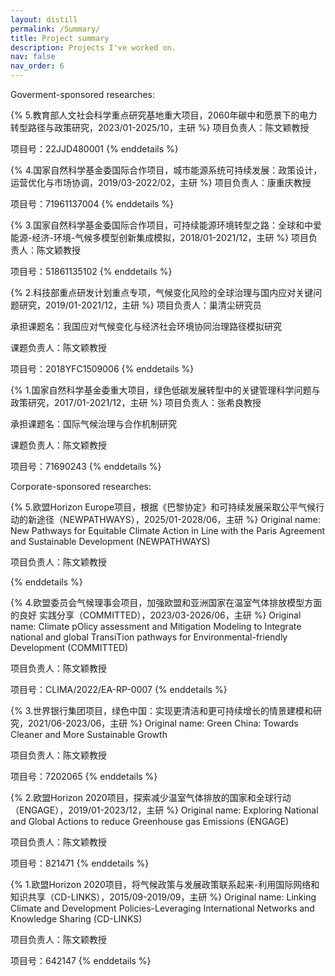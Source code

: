 ```yaml
---
layout: distill
permalink: /Summary/
title: Project summary
description: Projects I've worked on.
nav: false
nav_order: 6
---
```

Goverment-sponsored researches:

{% 5.教育部人文社会科学重点研究基地重大项目，2060年碳中和愿景下的电力转型路径与政策研究，2023/01-2025/10，主研 %}
项目负责人：陈文颖教授

项目号：22JJD480001
{% enddetails %}

{% 4.国家自然科学基金委国际合作项目，城市能源系统可持续发展：政策设计，运营优化与市场协调，2019/03-2022/02，主研 %}
项目负责人：康重庆教授

项目号：71961137004
{% enddetails %}

{% 3.国家自然科学基金委国际合作项目，可持续能源环境转型之路：全球和中爱能源-经济-环境-气候多模型创新集成模拟，2018/01-2021/12，主研 %}
项目负责人：陈文颖教授

项目号：51861135102
{% enddetails %}

{% 2.科技部重点研发计划重点专项，气候变化风险的全球治理与国内应对关键问题研究，2019/01-2021/12，主研 %}
项目负责人：巢清尘研究员

承担课题名：我国应对气候变化与经济社会环境协同治理路径模拟研究

课题负责人：陈文颖教授

项目号：2018YFC1509006
{% enddetails %}

{% 1.国家自然科学基金委重大项目，绿色低碳发展转型中的关键管理科学问题与政策研究，2017/01-2021/12，主研 %}
项目负责人：张希良教授

承担课题名：国际气候治理与合作机制研究

课题负责人：陈文颖教授

项目号：71690243
{% enddetails %}

Corporate-sponsored researches:

{% 5.欧盟Horizon Europe项目，根据《巴黎协定》和可持续发展采取公平气候行动的新途径（NEWPATHWAYS），2025/01-2028/06，主研 %}
Original name: New Pathways for Equitable Climate Action in Line with the Paris Agreement and Sustainable Development (NEWPATHWAYS)

项目负责人：陈文颖教授

{% enddetails %}

{% 4.欧盟委员会气候理事会项目，加强欧盟和亚洲国家在温室气体排放模型方面的良好
实践分享（COMMITTED），2023/03-2026/06，主研 %}
Original name: Climate pOlicy assessment and Mitigation Modeling to Integrate national and global TransiTion pathways for Environmental-friendly Development (COMMITTED)

项目负责人：陈文颖教授

项目号：CLIMA/2022/EA-RP-0007
{% enddetails %}

{% 3.世界银行集团项目，绿色中国：实现更清洁和更可持续增长的情景建模和研究，2021/06-2023/06，主研 %}
Original name: Green China: Towards Cleaner and More Sustainable Growth

项目负责人：陈文颖教授

项目号：7202065
{% enddetails %}

{% 2.欧盟Horizon 2020项目，探索减少温室气体排放的国家和全球行动（ENGAGE），2019/01-2023/12，主研 %}
Original name: Exploring National and Global Actions to reduce Greenhouse gas Emissions (ENGAGE)

项目负责人：陈文颖教授

项目号：821471
{% enddetails %}

{% 1.欧盟Horizon 2020项目，将气候政策与发展政策联系起来-利用国际网络和知识共享（CD-LINKS），2015/09-2019/09，主研 %}
Original name: Linking Climate and Development Policies-Leveraging International Networks and Knowledge Sharing (CD-LINKS)

项目负责人：陈文颖教授

项目号：642147
{% enddetails %}
